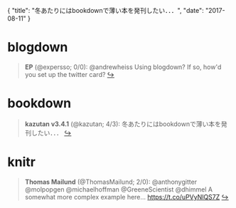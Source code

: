 {
  "title": "冬あたりにはbookdownで薄い本を発刊したい．．．",
  "date": "2017-08-11"
}

# blogdown

> **EP** (@expersso; 0/0): @andrewheiss Using blogdown? If so, how'd you set up the twitter card?  [&#8618;](https://twitter.com/xieyihui/status/896063262348820480)

<!-- -->


# bookdown

> **kazutan v3.4.1** (@kazutan; 4/3): 冬あたりにはbookdownで薄い本を発刊したい．．．  [&#8618;](https://twitter.com/xieyihui/status/895816709097041920)

<!-- -->


# knitr

> **Thomas Mailund** (@ThomasMailund; 2/0): @anthonygitter @molpopgen @michaelhoffman @GreeneScientist @dhimmel A somewhat more complex example here… https://t.co/uPVyNlQS7Z  [&#8618;](https://twitter.com/xieyihui/status/896126059443175424)

<!-- -->


